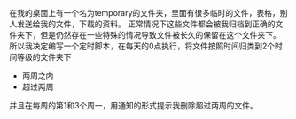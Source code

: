 在我的桌面上有一个名为temporary的文件夹，里面有很多临时的文件，表格，别人发送给我的文件，下载的资料。
正常情况下这些文件都会被我归档到正确的文件夹下，但是仍然存在一些特殊的情况导致文件被长久的保留在这个文件夹下。
所以我决定编写一个定时脚本，在每天的0点执行，将文件按照时间归类到2个时间等级的文件夹下
- 两周之内
- 超过两周

并且在每周的第1和3个周一，用通知的形式提示我删除超过两周的文件。